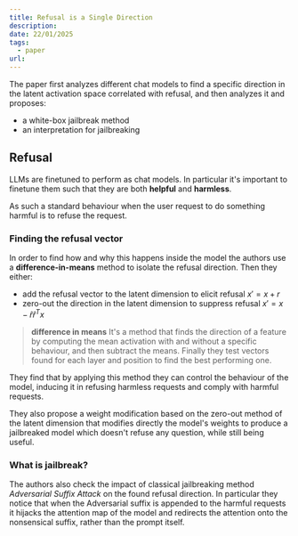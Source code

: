 ```yaml
---
title: Refusal is a Single Direction
description: 
date: 22/01/2025
tags:
  - paper
url:
---
```

The paper first analyzes different chat models to find a specific direction in the latent activation space correlated with refusal, and then analyzes it and proposes:
- a white-box jailbreak method
- an interpretation for jailbreaking

## Refusal
LLMs are finetuned to perform as chat models. In particular it's important to finetune them such that they are both **helpful** and **harmless**.

As such a standard behaviour when the user request to do something harmful is to refuse the request. 

### Finding the refusal vector
In order to find how and why this happens inside the model the authors use a **difference-in-means** method to isolate the refusal direction. Then they either:
- add the refusal vector to the latent dimension to elicit refusal $x' = x + r$
- zero-out the direction in the latent dimension to suppress refusal $x' = x - \hat{r}\hat{r}^T x$ 

> **difference in means**
> It's a method that finds the direction of a feature by computing the mean activation with and without a specific behaviour, and then subtract the means. Finally they test vectors found for each layer and position to find the best performing one.

They find that by applying this method they can control the behaviour of the model, inducing it in refusing harmless requests and comply with harmful requests.

They also propose a weight modification based on the zero-out method of the latent dimension that modifies directly the model's weights to produce a jailbreaked model which doesn't refuse any question, while still being useful.

### What is jailbreak?
The authors also check the impact of classical jailbreaking method *Adversarial Suffix Attack* on the found refusal direction. In particular they notice that when the Adversarial suffix is appended to the harmful requests it hijacks the attention map of the model and redirects the attention onto the nonsensical suffix, rather than the prompt itself. 


